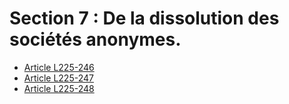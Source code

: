 # Section 7 : De la dissolution des sociétés anonymes.

- [Article L225-246](article-l225-246.md)
- [Article L225-247](article-l225-247.md)
- [Article L225-248](article-l225-248.md)
